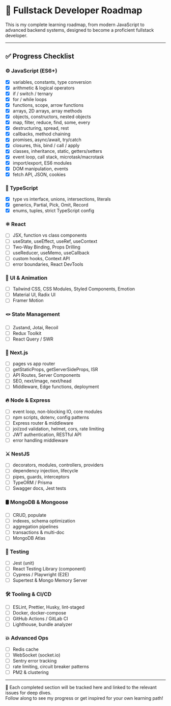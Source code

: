 # 🚀 Fullstack Developer Roadmap

This is my complete learning roadmap, from modern JavaScript to advanced backend systems, designed to become a proficient fullstack developer.

---

## ✅ Progress Checklist

### ⚙ JavaScript (ES6+)
- [x] variables, constants, type conversion  
- [x] arithmetic & logical operators  
- [x] if / switch / ternary  
- [x] for / while loops  
- [x] functions, scope, arrow functions  
- [x] arrays, 2D arrays, array methods  
- [x] objects, constructors, nested objects  
- [x] map, filter, reduce, find, some, every  
- [x] destructuring, spread, rest  
- [x] callbacks, method chaining  
- [x] promises, async/await, try/catch  
- [x] closures, this, bind / call / apply  
- [x] classes, inheritance, static, getters/setters  
- [x] event loop, call stack, microtask/macrotask  
- [x] import/export, ES6 modules  
- [x] DOM manipulation, events  
- [x] fetch API, JSON, cookies  

### 💙 TypeScript
- [x] type vs interface, unions, intersections, literals
- [x] generics, Partial, Pick, Omit, Record
- [x] enums, tuples, strict TypeScript config

### ⚛ React
- [ ] JSX, function vs class components
- [ ] useState, useEffect, useRef, useContext
- [ ] Two-Way Binding, Props Drilling
- [ ] useReducer, useMemo, useCallback
- [ ] custom hooks, Context API
- [ ] error boundaries, React DevTools

### 🎨 UI & Animation
- [ ] Tailwind CSS, CSS Modules, Styled Components, Emotion
- [ ] Material UI, Radix UI
- [ ] Framer Motion

### 🪢 State Management
- [ ] Zustand, Jotai, Recoil
- [ ] Redux Toolkit
- [ ] React Query / SWR

### 🚀 Next.js
- [ ] pages vs app router
- [ ] getStaticProps, getServerSideProps, ISR
- [ ] API Routes, Server Components
- [ ] SEO, next/image, next/head
- [ ] Middleware, Edge functions, deployment

### 🔥 Node & Express
- [ ] event loop, non-blocking IO, core modules
- [ ] npm scripts, dotenv, config patterns
- [ ] Express router & middleware
- [ ] joi/zod validation, helmet, cors, rate limiting
- [ ] JWT authentication, RESTful API
- [ ] error handling middleware

### ⚔ NestJS
- [ ] decorators, modules, controllers, providers
- [ ] dependency injection, lifecycle
- [ ] pipes, guards, interceptors
- [ ] TypeORM / Prisma
- [ ] Swagger docs, Jest tests

### 🛢 MongoDB & Mongoose
- [ ] CRUD, populate
- [ ] indexes, schema optimization
- [ ] aggregation pipelines
- [ ] transactions & multi-doc
- [ ] MongoDB Atlas

### 🧪 Testing
- [ ] Jest (unit)
- [ ] React Testing Library (component)
- [ ] Cypress / Playwright (E2E)
- [ ] Supertest & Mongo Memory Server

### 🛠 Tooling & CI/CD
- [ ] ESLint, Prettier, Husky, lint-staged
- [ ] Docker, docker-compose
- [ ] GitHub Actions / GitLab CI
- [ ] Lighthouse, bundle analyzer

### 💥 Advanced Ops
- [ ] Redis cache
- [ ] WebSocket (socket.io)
- [ ] Sentry error tracking
- [ ] rate limiting, circuit breaker patterns
- [ ] PM2 & clustering

---

💪 Each completed section will be tracked here and linked to the relevant issues for deep dives.  
Follow along to see my progress or get inspired for your own learning path!
